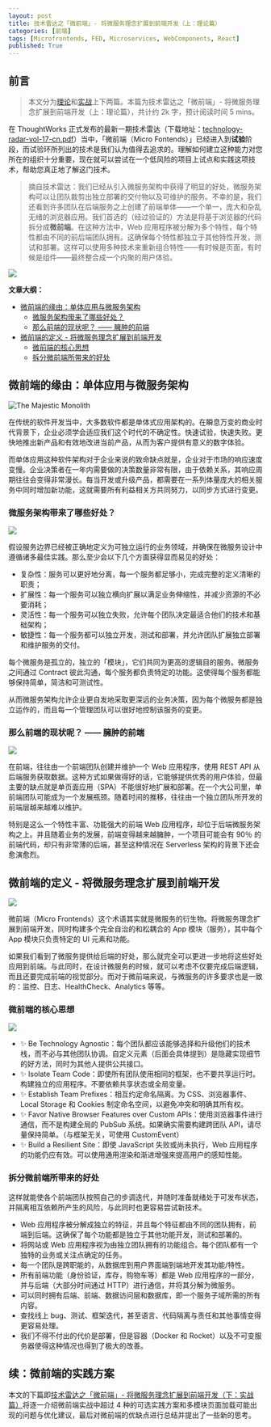 ```yaml
---
layout: post
title: 技术雷达之「微前端」- 将微服务理念扩展到前端开发（上：理论篇）
categories: [前端]
tags: [Microfrontends, FED, Microservices, WebComponents, React]
published: True
---
```


## 前言

> 本文分为[理论](https://databasedev.github.io/2017-12-24-tech-radar-microfrontends-extending-microservice-to-fed/)和[实战](https://databasedev.github.io/2017-12-24-tech-radar-microfrontends-extending-microservice-to-fed-next/)上下两篇。本篇为技术雷达之「微前端」- 将微服务理念扩展到前端开发（上：理论篇），共计约 2k 字，预计阅读时间 5 mins。

在 ThoughtWorks 正式发布的最新一期技术雷达（下载地址：[technology-radar-vol-17-cn.pdf](https://assets.thoughtworks.com/assets/technology-radar-vol-17-cn.pdf)）当中，「微前端（Micro Fontends）」已经进入到**试验**阶段，而试验环所列出的技术是我们认为值得去追求的。理解如何建立这种能力对您所在的组织十分重要，现在就可以尝试在一个低风险的项目上试点和实践这项技术，帮助您真正地了解这门技术。

> 摘自技术雷达：我们已经从引入微服务架构中获得了明显的好处，微服务架构可以让团队裁剪出独立部署的交付物以及可维护的服务。不幸的是，我们还看到许多团队在后端服务之上创建了前端单体——一个单一，庞大和杂乱无绪的浏览器应用。我们首选的（经过验证的）方法是将基于浏览器的代码拆分成**微前端**。在这种方法中，Web 应用程序被分解为多个特性，每个特性都由不同的前后端团队拥有。这确保每个特性都独立于其他特性开发，测试和部署。这样可以使用多种技术来重新组合特性——有时候是页面，有时候是组件——最终整合成一个内聚的用户体验。

![](https://o7mw3gkkh.qnssl.com/images/2017/12/1513909558428.png)

**文章大纲：**

- [微前端的缘由：单体应用与微服务架构](#title1)
  - [微服务架构带来了哪些好处？](#title2)
  - [那么前端的现状呢？ —— 臃肿的前端](#title3)
- [微前端的定义 - 将微服务理念扩展到前端开发](#title4)
  - [微前端的核心思想](#title6)
  - [拆分微前端所带来的好处](#title5)

## 微前端的缘由：单体应用与微服务架构

![The Majestic Monolith](https://o7mw3gkkh.qnssl.com/images/2017/12/1513920317188.png)

在传统的软件开发当中，大多数软件都是单体式应用架构的。在瞬息万变的商业时代背景下，企业必须学会适应我们这个时代的不确定性。快速试验，快速失败。更快地推出新产品和有效地改进当前产品，从而为客户提供有意义的数字体验。

而单体应用这种软件架构对于企业来说的致命缺点就是，企业对于市场的响应速度变慢。企业决策者在一年内需要做的决策数量非常有限，由于依赖关系，其响应周期往往会变得非常漫长。每当开发或升级产品，都需要在一系列体量庞大的相关服务中同时增加新功能，这就需要所有利益相关方共同努力，以同步方式进行变更。

### 微服务架构带来了哪些好处？

![](https://o7mw3gkkh.qnssl.com/images/2017/12/1513908599811.png)

假设服务边界已经被正确地定义为可独立运行的业务领域，并确保在微服务设计中遵循诸多最佳实践。那么至少会以下几个方面获得显而易见的好处：

- 复杂性：服务可以更好地分离，每一个服务都足够小，完成完整的定义清晰的职责；
- 扩展性：每一个服务可以独立横向扩展以满足业务伸缩性，并减少资源的不必要消耗；
- 灵活性：每一个服务可以独立失败，允许每个团队决定最适合他们的技术和基础架构；
- 敏捷性：每一个服务都可以独立开发，测试和部署，并允许团队扩展独立部署和维护服务的交付。

每个微服务是孤立的，独立的「模块」，它们共同为更高的逻辑目的服务。微服务之间通过 Contract 彼此沟通，每个服务都负责特定的功能。这使得每个服务都能够保持简单，简洁和可测试性。

从而微服务架构允许企业更自发地采取更深远的业务决策，因为每个微服务都是独立运作的，而且每一个管理团队可以很好地控制该服务的变更。

### 那么前端的现状呢？ —— 臃肿的前端

![](https://o7mw3gkkh.qnssl.com/images/2017/12/1513877114486.png)

在前端，往往由一个前端团队创建并维护一个 Web 应用程序，使用 REST API 从后端服务获取数据。这种方式如果做得好的话，它能够提供优秀的用户体验，但最主要的缺点就是单页面应用（SPA）不能很好地扩展和部署。在一个大公司里，单前端团队可能成为一个发展瓶颈。随着时间的推移，往往由一个独立团队所开发的前端层越来越难以维护。

特别是这么一个特性丰富、功能强大的前端 Web 应用程序，却位于后端微服务架构之上。并且随着业务的发展，前端变得越来越臃肿，一个项目可能会有 90％ 的前端代码，却只有非常薄的后端，甚至这种情况在 Serverless 架构的背景下还会愈演愈烈。

## 微前端的定义 - 将微服务理念扩展到前端开发

![](https://o7mw3gkkh.qnssl.com/images/2017/12/1513877768959.png)

微前端（Micro Frontends）这个术语其实就是微服务的衍生物。将微服务理念扩展到前端开发，同时构建多个完全自治的和松耦合的 App 模块（服务），其中每个 App 模块只负责特定的 UI 元素和功能。

如果我们看到了微服务提供给后端的好处，那么就完全可以更进一步地将这些好处应用到前端。与此同时，在设计微服务的时候，就可以考虑不仅要完成后端逻辑，而且还要完成前端的视觉部分。而对于微前端来说，与微服务的许多要求也是一致的：监控、日志、HealthCheck、Analytics 等等。

### 微前端的核心思想

![](https://o7mw3gkkh.qnssl.com/images/2017/12/1513878936981.png)

- ✨ Be Technology Agnostic：每个团队都应该能够选择和升级他们的技术栈，而不必与其他团队协调。自定义元素（后面会具体提到）是隐藏实现细节的好方法，同时为其他人提供公共接口。
- ✨ Isolate Team Code：即使所有团队使用相同的框架，也不要共享运行时。构建独立的应用程序。不要依赖共享状态或全局变量。
- ✨ Establish Team Prefixes：相互约定命名隔离。为 CSS、浏览器事件、Local Storage 和 Cookies 制定命名空间，以避免冲突和明确其所有权。
- ✨ Favor Native Browser Features over Custom APIs：使用浏览器事件进行通信，而不是构建全局的 PubSub 系统。如果确实需要构建跨团队 API，请尽量保持简单。（与框架无关，可使用 CustomEvent）
- ✨ Build a Resilient Site：即使 JavaScript 失败或尚未执行，Web 应用程序的功能仍应有效。可以使用通用渲染和渐进增强来提高用户的感知性能。

### 拆分微前端所带来的好处

这样就能使各个前端团队按照自己的步调迭代，并随时准备就绪处于可发布状态，并隔离相互依赖所产生的风险，与此同时也更容易尝试新技术。

- Web 应用程序被分解成独立的特征，并且每个特征都由不同的团队拥有，前端到后端。这确保了每个功能都是独立于其他功能开发，测试和部署的。
- 将网站或 Web 应用程序视为由独立团队拥有的功能组合。每个团队都有一个独特的业务或关注点确定的任务。
- 每一个团队是跨职能的，从数据库到用户界面端到端地开发其功能/特性。
- 所有前端功能（身份验证，库存，购物车等）都是 Web 应用程序的一部分，并与后端（大部分时间通过 HTTP）进行通信，并将其分解为微服务。
- 可以同时拥有后端、前端、数据访问层和数据库，即一个服务子域所需的所有内容。
- 查找线上 bug、测试、框架迭代，甚至语言、代码隔离与责任和其他事情变得更容易处理。
- 我们不得不付出的代价是部署，但是容器（Docker 和 Rocket）以及不可变服务器使得这种情况也得到了极大的改善。

## 续：微前端的实践方案

本文的下篇即[技术雷达之「微前端」- 将微服务理念扩展到前端开发（下：实战篇）](https://databasedev.github.io/2017-12-24-tech-radar-microfrontends-extending-microservice-to-fed-next/)将逐一介绍微前端实战中超过 4 种的可选实践方案和多模块页面加载可能出现的问题与优化建议，最后对微前端的优缺点进行总结并提出了一些新的思考。